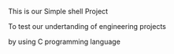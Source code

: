 This is our Simple shell  Project

To test our undertanding of engineering projects

by using C programming language
